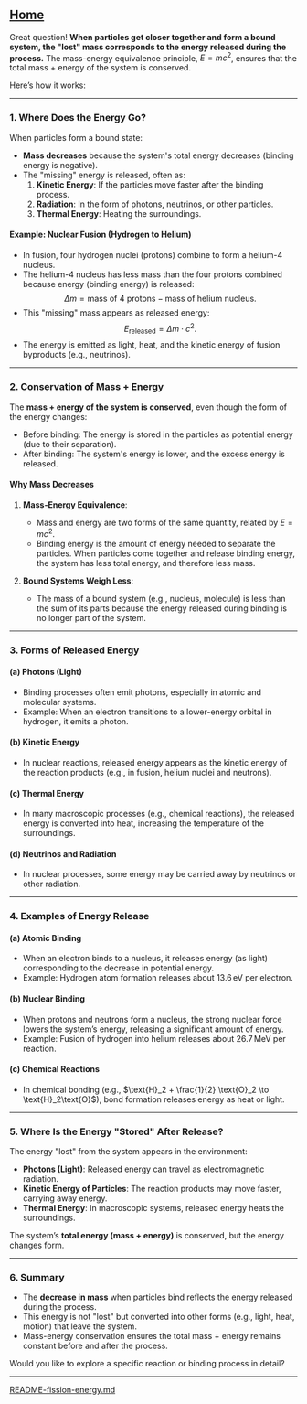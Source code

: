 [Home](https://t2m.io/VwvDcuw)
---

Great question! **When particles get closer together and form a bound system, the "lost" mass corresponds to the energy released during the process.** The mass-energy equivalence principle, $E = mc^2$, ensures that the total mass + energy of the system is conserved.

Here’s how it works:

---

### **1. Where Does the Energy Go?**

When particles form a bound state:
- **Mass decreases** because the system's total energy decreases (binding energy is negative).
- The "missing" energy is released, often as:
  1. **Kinetic Energy**: If the particles move faster after the binding process.
  2. **Radiation**: In the form of photons, neutrinos, or other particles.
  3. **Thermal Energy**: Heating the surroundings.

#### **Example: Nuclear Fusion (Hydrogen to Helium)**
- In fusion, four hydrogen nuclei (protons) combine to form a helium-4 nucleus.
- The helium-4 nucleus has less mass than the four protons combined because energy (binding energy) is released:
  $$\Delta m = \text{mass of 4 protons} - \text{mass of helium nucleus}.$$
- This "missing" mass appears as released energy:
  $$E_{\text{released}} = \Delta m \cdot c^2.$$
- The energy is emitted as light, heat, and the kinetic energy of fusion byproducts (e.g., neutrinos).

---

### **2. Conservation of Mass + Energy**

The **mass + energy of the system is conserved**, even though the form of the energy changes:
- Before binding: The energy is stored in the particles as potential energy (due to their separation).
- After binding: The system's energy is lower, and the excess energy is released.

#### **Why Mass Decreases**
1. **Mass-Energy Equivalence**:
   - Mass and energy are two forms of the same quantity, related by $E = mc^2$.
   - Binding energy is the amount of energy needed to separate the particles. When particles come together and release binding energy, the system has less total energy, and therefore less mass.

2. **Bound Systems Weigh Less**:
   - The mass of a bound system (e.g., nucleus, molecule) is less than the sum of its parts because the energy released during binding is no longer part of the system.

---

### **3. Forms of Released Energy**

#### **(a) Photons (Light)**
- Binding processes often emit photons, especially in atomic and molecular systems.
- Example: When an electron transitions to a lower-energy orbital in hydrogen, it emits a photon.

#### **(b) Kinetic Energy**
- In nuclear reactions, released energy appears as the kinetic energy of the reaction products (e.g., in fusion, helium nuclei and neutrons).

#### **(c) Thermal Energy**
- In many macroscopic processes (e.g., chemical reactions), the released energy is converted into heat, increasing the temperature of the surroundings.

#### **(d) Neutrinos and Radiation**
- In nuclear processes, some energy may be carried away by neutrinos or other radiation.

---

### **4. Examples of Energy Release**

#### **(a) Atomic Binding**
- When an electron binds to a nucleus, it releases energy (as light) corresponding to the decrease in potential energy.
- Example: Hydrogen atom formation releases about $13.6 \, \text{eV}$ per electron.

#### **(b) Nuclear Binding**
- When protons and neutrons form a nucleus, the strong nuclear force lowers the system’s energy, releasing a significant amount of energy.
- Example: Fusion of hydrogen into helium releases about $26.7 \, \text{MeV}$ per reaction.

#### **(c) Chemical Reactions**
- In chemical bonding (e.g., $\text{H}_2 + \frac{1}{2} \text{O}_2 \to \text{H}_2\text{O}$), bond formation releases energy as heat or light.

---

### **5. Where Is the Energy "Stored" After Release?**

The energy "lost" from the system appears in the environment:
- **Photons (Light)**: Released energy can travel as electromagnetic radiation.
- **Kinetic Energy of Particles**: The reaction products may move faster, carrying away energy.
- **Thermal Energy**: In macroscopic systems, released energy heats the surroundings.

The system’s **total energy (mass + energy)** is conserved, but the energy changes form.

---

### **6. Summary**
- The **decrease in mass** when particles bind reflects the energy released during the process.
- This energy is not "lost" but converted into other forms (e.g., light, heat, motion) that leave the system.
- Mass-energy conservation ensures the total $\text{mass + energy}$ remains constant before and after the process.

Would you like to explore a specific reaction or binding process in detail?


---

[README-fission-energy.md](https://t2m.io/Jurg6xh)
